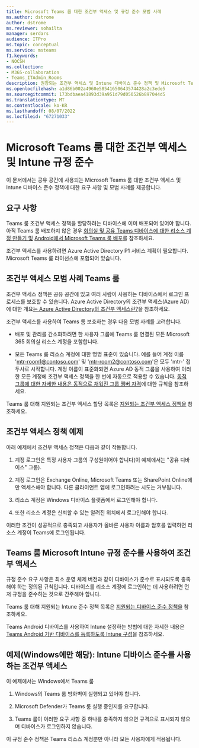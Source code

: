 ```yaml
---
title: Microsoft Teams 룸 대한 조건부 액세스 및 규정 준수 모범 사례
ms.author: dstrome
author: dstrome
ms.reviewer: sohailta
manager: serdars
audience: ITPro
ms.topic: conceptual
ms.service: msteams
f1.keywords:
- NOCSH
ms.collection:
- M365-collaboration
- Teams_ITAdmin_Rooms
description: 권장되는 조건부 액세스 및 Intune 디바이스 준수 정책 및 Microsoft Teams 룸 대한 모범 사례에 대해 알아봅니다.
ms.openlocfilehash: a1d86b002a4960e58541650643574428a2c3ede5
ms.sourcegitcommit: 173bdbaea41893d39a951d79d050526b897044d5
ms.translationtype: MT
ms.contentlocale: ko-KR
ms.lasthandoff: 08/07/2022
ms.locfileid: "67271033"
---
```

# <a name="conditional-access-and-intune-compliance-for-microsoft-teams-rooms"></a>Microsoft Teams 룸 대한 조건부 액세스 및 Intune 규정 준수

이 문서에서는 공유 공간에 사용되는 Microsoft Teams 룸 대한 조건부 액세스 및 Intune 디바이스 준수 정책에 대한 요구 사항 및 모범 사례를 제공합니다.

## <a name="requirements"></a>요구 사항

Teams 룸 조건부 액세스 정책을 할당하려는 디바이스에 이미 배포되어 있어야 합니다. 아직 Teams 룸 배포하지 않은 경우 [회의실 및 공유 Teams 디바이스에 대한 리소스 계정 만들기 및](with-office-365.md) [Android에서 Microsoft Teams 룸 배포](../devices/collab-bar-deploy.md)를 참조하세요.

조건부 액세스를 사용하려면 Azure Active Directory P1 서비스 계획이 필요합니다. Microsoft Teams 룸 라이선스에 포함되어 있습니다.

## <a name="teams-rooms-conditional-access-best-practices"></a>조건부 액세스 모범 사례 Teams 룸

조건부 액세스 정책은 공유 공간에 있고 여러 사람이 사용하는 디바이스에서 로그인 프로세스를 보호할 수 있습니다. Azure Active Directory의 조건부 액세스(Azure AD)에 대한 개요[는 Azure Active Directory의 조건부 액세스란?](/azure/active-directory/conditional-access/overview)을 참조하세요.

조건부 액세스를 사용하여 Teams 룸 보호하는 경우 다음 모범 사례를 고려합니다.

-   배포 및 관리를 간소화하려면 한 사용자 그룹에 Teams 룸 연결된 모든 Microsoft 365 회의실 리소스 계정을 포함합니다.

-   모든 Teams 룸 리소스 계정에 대한 명명 표준이 있습니다. 예를 들어 계정 이름 'mtr-room1@contoso.com' 및 'mtr-room2@contoso.com'은 모두 'mtr-' 접두사로 시작합니다.
    계정 이름이 표준화되면 Azure AD 동적 그룹을 사용하여 이러한 모든 계정에 조건부 액세스 정책을 한 번에 자동으로 적용할 수 있습니다. [동적 그룹에 대한 자세한 내용은 동적으로 채워진 그룹 멤버 자격](/azure/active-directory/enterprise-users/groups-dynamic-membership)에 대한 규칙을 참조하세요.

Teams 룸 대해 지원되는 조건부 액세스 할당 목록은 [지원되는 조건부 액세스 정책을](supported-ca-and-compliance-policies.md#supported-conditional-access-policies) 참조하세요.

## <a name="example-conditional-access-policy"></a>조건부 액세스 정책 예제

아래 예제에서 조건부 액세스 정책은 다음과 같이 작동합니다.

1.  계정 로그인은 특정 사용자 그룹의 구성원이어야 합니다(이 예제에서는 "공유 디바이스" 그룹).

2.  계정 로그인은 Exchange Online, Microsoft Teams 또는 SharePoint Online에만 액세스해야 합니다. 다른 클라이언트 앱에 로그인하려는 시도는 거부됩니다.

3.  리소스 계정은 Windows 디바이스 플랫폼에서 로그인해야 합니다.

4.  또한 리소스 계정은 신뢰할 수 있는 알려진 위치에서 로그인해야 합니다.

이러한 조건이 성공적으로 충족되고 사용자가 올바른 사용자 이름과 암호를 입력하면 리소스 계정이 Teams에 로그인됩니다.

## <a name="conditional-access-with-microsoft-intune-compliance-for-teams-rooms"></a>Teams 룸 Microsoft Intune 규정 준수를 사용하여 조건부 액세스

규정 준수 요구 사항은 최소 운영 체제 버전과 같이 디바이스가 준수로 표시되도록 충족해야 하는 정의된 규칙입니다. 디바이스를 리소스 계정에 로그인하는 데 사용하려면 먼저 규정을 준수하는 것으로 간주해야 합니다.

Teams 룸 대해 지원되는 Intune 준수 정책 목록은 [지원되는 디바이스 준수 정책을](supported-ca-and-compliance-policies.md#supported-device-compliance-policies) 참조하세요.

Teams Android 디바이스를 사용하여 Intune 설정하는 방법에 대한 자세한 내용은 [Teams Android 기반 디바이스를 등록하도록 Intune 구성](../devices/phones-displays-deploy.md#configure-intune-to-enroll-teams-android-based-devices)을 참조하세요.

## <a name="example-windows-only-conditional-access-with-intune-device-compliance"></a>예제(Windows에만 해당): Intune 디바이스 준수를 사용하는 조건부 액세스

이 예제에서는 Windows에서 Teams 룸

1. Windows의 Teams 룸 방화벽이 실행되고 있어야 합니다.

2. Microsoft Defender가 Teams 룸 실행 중인지를 요구합니다.

3. Teams 룸이 이러한 요구 사항 중 하나를 충족하지 않으면 규격으로 표시되지 않으며 디바이스가 로그인하지 않습니다.

이 규정 준수 정책은 Teams 리소스 계정뿐만 아니라 모든 사용자에게 적용됩니다.
